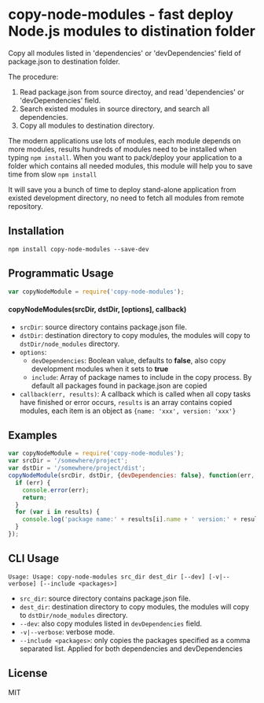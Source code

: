 # copy-node-modules - fast deploy Node.js modules to distination folder
Copy all modules listed in 'dependencies' or 'devDependencies' field of package.json to destination folder. 

The procedure:

1. Read package.json from source directoy, and read 'dependencies' or 'devDependencies' field.
2. Search existed modules in source directory, and search all dependencies.
3. Copy all modules to destination directory.

The modern applications use lots of modules, each module depends on more modules, results hundreds of modules need to be installed when typing `npm install`. When you want to pack/deploy your application to a folder which contains all needed modules, this module will help you to save time from slow `npm install`

It will save you a bunch of time to deploy stand-alone application from existed development directory, no need to fetch all modules from remote repository.

## Installation
    npm install copy-node-modules --save-dev

## Programmatic Usage
```javascript
var copyNodeModule = require('copy-node-modules');
```
#### copyNodeModules(srcDir, dstDir, [options], callback)
* `srcDir`: source directory contains package.json file.
* `dstDir`: destination directory to copy modules, the modules will copy to `dstDir/node_modules` directory.
* `options`:
  * `devDependencies`: Boolean value, defaults to **false**, also copy development modules when it sets to **true**
  * `include`: Array of package names to include in the copy process. By default all packages found in package.json are copied
* `callback(err, results)`: A callback which is called when all copy tasks have finished or error occurs, `results` is an array contains copied modules, each item is an object as `{name: 'xxx', version: 'xxx'}`

## Examples
```javascript
var copyNodeModule = require('copy-node-modules');
var srcDir = '/somewhere/project';
var dstDir = '/somewhere/project/dist';
copyNodeModule(srcDir, dstDir, {devDependencies: false}, function(err, results) {
  if (err) {
    console.error(err);
    return;
  }
  for (var i in results) {
    console.log('package name:' + results[i].name + ' version:' + results[i].version);
  }
});
```

## CLI Usage
    Usage: Usage: copy-node-modules src_dir dest_dir [--dev] [-v|--verbose] [--include <packages>]
* `src_dir`: source directory contains package.json file.
* `dest_dir`: destination directory to copy modules, the modules will copy to `dstDir/node_modules` directory.
* `--dev`: also copy modules listed in `devDependencies` field.
* `-v|--verbose`: verbose mode.
* `--include <packages>`: only copies the packages specified as a comma separated list. Applied for both dependencies and devDependencies

## License
MIT
